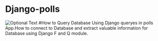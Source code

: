 # Django-polls
 ![Optional Text](index.jpg)
 #How to Query Database
 Using  Django  queryes in polls App.How to connect to Database and extract valuable information for Database using Django F and Q module. 
